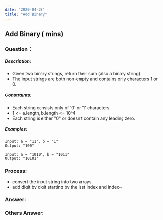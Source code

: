 ```yaml
---
date: "2020-04-28"
title: "Add Binary"
---
```


## Add Binary ( mins)

### Question：

##### Description:
* Given two binary strings, return their sum (also a binary string).
* The input strings are both non-empty and contains only characters 1 or 0.

##### Constraints:
* Each string consists only of '0' or '1' characters.
* 1 <= a.length, b.length <= 10^4
* Each string is either "0" or doesn't contain any leading zero.

##### Examples:
```
Input: a = "11", b = "1"
Output: "100"

Input: a = "1010", b = "1011"
Output: "10101"
```

### Process:
- convert the input string into two arrays
- add digit by digit starting by the last index and index--

### Answer:

### Others Answer:
